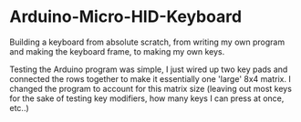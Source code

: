 # Arduino-Micro-HID-Keyboard
Building a keyboard from absolute scratch, from writing my own program and making the keyboard frame, to making my own keys. 


Testing the Arduino program was simple, I just wired up two key pads and connected the rows together to make it essentially one 'large' 8x4 matrix. I changed the program to account for this matrix size (leaving out most keys for the sake of testing key modifiers, how many keys I can press at once, etc..)

